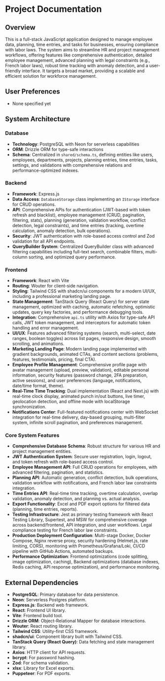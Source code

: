 # Project Documentation

## Overview
This is a full-stack JavaScript application designed to manage employee data, planning, time entries, and tasks for businesses, ensuring compliance with labor laws. The system aims to streamline HR and project management workflows, offering features like comprehensive authentication, detailed employee management, advanced planning with legal constraints (e.g., French labor laws), robust time tracking with anomaly detection, and a user-friendly interface. It targets a broad market, providing a scalable and efficient solution for workforce management.

## User Preferences
- None specified yet

## System Architecture

### Database
- **Technology**: PostgreSQL with Neon for serverless capabilities
- **ORM**: Drizzle ORM for type-safe interactions
- **Schema**: Centralized in `shared/schema.ts`, defining entities like users, employees, departments, projects, planning entries, time entries, tasks, settings, and validations with comprehensive relations and performance-optimized indexes.

### Backend
- **Framework**: Express.js
- **Data Access**: `DatabaseStorage` class implementing an `IStorage` interface for CRUD operations.
- **API**: Comprehensive APIs for authentication (JWT-based with token refresh and blacklist), employee management (CRUD, pagination, filtering, stats), planning (generation, validation workflow, conflict detection, legal constraints), and time entries (tracking, overtime calculation, anomaly detection, bulk operations).
- **Security**: JWT authentication with role-based access control and Zod validation for all API endpoints.
- **QueryBuilder System**: Centralized QueryBuilder class with advanced filtering capabilities including full-text search, combinable filters, multi-column sorting, and optimized query performance.

### Frontend
- **Framework**: React with Vite
- **Routing**: Wouter for client-side navigation.
- **Styling**: Tailwind CSS with shadcn/ui components for a modern UI/UX, including a professional marketing landing page.
- **State Management**: TanStack Query (React Query) for server state management, optimized with caching, automatic refetching, optimistic updates, query key factories, and performance debugging tools.
- **Integration**: Comprehensive `api.ts` utility with Axios for type-safe API calls, JWT token management, and interceptors for automatic token handling and error management.
- **UI/UX**: Features advanced filtering systems (search, multi-select, date ranges, boolean toggles) across list pages, responsive design, smooth scrolling, and animations.
- **Marketing Landing Page**: Modern landing page implemented with gradient backgrounds, animated CTAs, and content sections (problems, features, testimonials, pricing, final CTA).
- **Employee Profile Management**: Comprehensive profile page with avatar management (upload, preview, validation), editable personal information, security features (password change, 2FA preparation, active sessions), and user preferences (language, notifications, date/time format, theme).
- **Real-Time Time Tracking**: Dual implementation (React and Next.js) with real-time clock display, animated punch in/out buttons, live timer, geolocation detection, and offline mode with localStorage synchronization.
- **Notifications Center**: Full-featured notifications center with WebSocket integration for real-time delivery, day-based grouping, multi-filter system, infinite scroll pagination, and preferences management.

### Core System Features
- **Comprehensive Database Schema**: Robust structure for various HR and project management entities.
- **JWT Authentication System**: Secure user registration, login, logout, and token refresh with role-based access control.
- **Employee Management API**: Full CRUD operations for employees, with advanced filtering, pagination, and statistics.
- **Planning API**: Automatic generation, conflict detection, bulk operations, validation workflow with notifications, and French labor law constraints integration.
- **Time Entries API**: Real-time time tracking, overtime calculation, overlap validation, anomaly detection, and planning vs. actual analysis.
- **Export Functionality**: Excel and PDF export options for filtered data (planning, time entries, reports).
- **Testing Infrastructure**: Jest as primary testing framework with React Testing Library, Supertest, and MSW for comprehensive coverage across backend/frontend, API integration, and user workflows. Legal compliance testing for French labor law constraints.
- **Production Deployment Configuration**: Multi-stage Docker, Docker Compose, Nginx reverse proxy, security hardening (Helmet.js, rate limiting, CORS), monitoring with Prometheus/Grafana/Loki, CI/CD pipeline with GitHub Actions, automated backups.
- **Performance Optimization**: Frontend optimizations (code splitting, image optimization, caching), Backend optimizations (database indexes, Redis caching, API response optimization), and performance monitoring.

## External Dependencies
- **PostgreSQL**: Primary database for data persistence.
- **Neon**: Serverless Postgres platform.
- **Express.js**: Backend web framework.
- **React**: Frontend UI library.
- **Vite**: Frontend build tool.
- **Drizzle ORM**: Object-Relational Mapper for database interactions.
- **Wouter**: React routing library.
- **Tailwind CSS**: Utility-first CSS framework.
- **shadcn/ui**: Component library built with Tailwind CSS.
- **TanStack Query (React Query)**: Data fetching and state management library.
- **Axios**: HTTP client for API requests.
- **bcrypt**: For password hashing.
- **Zod**: For schema validation.
- **xlsx**: Library for Excel exports.
- **Puppeteer**: For PDF exports.